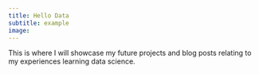```yaml
---
title: Hello Data
subtitle: example
image:
--- 
```


This is where I will showcase my future projects and blog posts relating to my experiences learning data science.
